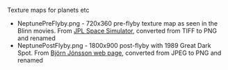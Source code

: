 Texture maps for planets etc

* NeptunePreFlyby.png - 720x360 pre-flyby texture map as seen in
  the Blinn movies. From [JPL Space Simulator](https://space.jpl.nasa.gov/tmaps/neptune.html),
  converted from TIFF to PNG and renamed
* NeptunePostFlyby.png - 1800x900 post-flyby
  with 1989 Great Dark Spot. From [Björn Jónsson web page](https://bjj.mmedia.is/data/neptune/index.html),
  converted from JPEG to PNG and renamed